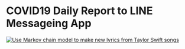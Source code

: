 # COVID19 Daily Report to LINE Messageing App

[![Use Markov chain model to make new lyrics from Taylor Swift songs](https://yt-embed.herokuapp.com/embed?v=75RSBLGO45o)](https://www.youtube.com/watch?v=75RSBLGO45o "Use Markov chain model to make new lyrics from Taylor Swift songs")



